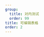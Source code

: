 ```yaml
---
group:
  title: 对内测试
  order: 99
title: 可编辑表格
order: 2
---
```



<code title="基本" src="./editable.tsx" />
<code title="插件" src="./editable2.tsx" />
